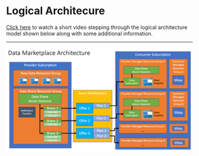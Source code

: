 # Logical Architecure


[Click here](https://youtu.be/a_WAjHhpTNY) to watch a short video stepping through the logical architecture model shown below along with some additional information.

---

![Logical Architecture](./images/02.png)
